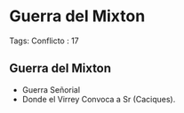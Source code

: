 # Guerra del Mixton

Tags: Conflicto
: 17

## Guerra del Mixton

- Guerra Señorial
- Donde el Virrey Convoca a Sr (Caciques).